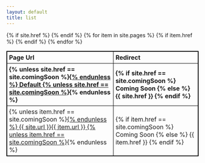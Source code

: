 ```yaml
---
layout: default
title: list
---
```

<style>
table, th, td {
    border: 1px solid black;
    border-collapse: collapse;
}
th, td {
    padding: 5px;
}
th {
    text-align: left;
}
</style>
<table style="width:100%">

<thead>
  <tr>
    <th>Page Url</th>
    <th>Redirect</th>
    
  </tr>
  
  </thead>
<tbody>
{% if site.href %}
<tr>
    <th>
        {% unless site.href == site.comingSoon %}<a href="{{ site.url }}">{% endunless %}
            Default
        {% unless site.href == site.comingSoon %}</a>{% endunless %}
    </th>
    <th>
    {% if site.href == site.comingSoon %}
    Coming Soon
    {% else %}
        {{ site.href }}
    {% endif %}
    </th>
  </tr>
{% endif %}
{% for item in site.pages %}
{% if item.href %}

<tr>
    <td>
        {% unless item.href == site.comingSoon %}<a href="{{ site.url }}{{ item.url }}">{% endunless %}
            {{ site.url }}{{ item.url }}
        {% unless item.href == site.comingSoon %}</a>{% endunless %}
    </td>
    <td>
    {% if item.href == site.comingSoon %}
    Coming Soon
    {% else %}
        {{ item.href }}
    {% endif %}
    </td>
  </tr>
{% endif %}
{% endfor %}
</tbody>
</table>
